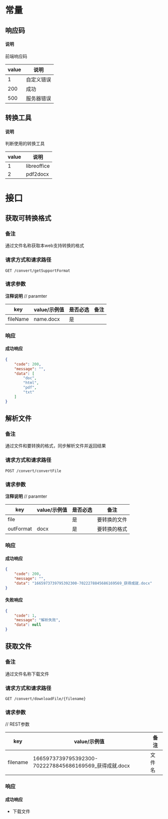 # 常量



## 响应码

#### 说明

前端响应码

| value | 说明       |
| ----- | ---------- |
| 1     | 自定义错误 |
| 200   | 成功       |
| 500   | 服务器错误 |





## 转换工具

#### 说明

判断使用的转换工具

| value | 说明        |
| ----- | ----------- |
| 1     | libreoffice |
| 2     | pdf2docx    |



### 



# 接口



## 获取可转换格式

### 备注

通过文件名称获取本web支持转换的格式

### 请求方式和请求路径

~~~http
GET /convert/getSupportFormat
~~~

### 请求参数

**注释说明**
// paramter

| key      | value/示例值 | 是否必选 | 备注 |
| -------- | ------------ | -------- | ---- |
| fileName | name.docx    | 是       |      |

### 响应

#### 成功响应

~~~json
{
    "code": 200,
    "message": "",
    "data": [
        "doc",
        "html",
        "pdf",
        "txt"
    ]
}
~~~





## 解析文件

### 备注

通过文件和要转换的格式，同步解析文件并返回结果

### 请求方式和请求路径

~~~http
POST /convert/convertFile
~~~

### 请求参数

**注释说明**
// paramter

| key       | value/示例值 | 是否必选 | 备注         |
| --------- | ------------ | -------- | ------------ |
| file      |              | 是       | 要转换的文件 |
| outFormat | docx         | 是       | 要转换的格式 |

### 响应

#### 成功响应

~~~json
{
    "code": 200,
    "message": "",
    "data": "1665973739795392300-7022278845686169569_获得成就.docx"
}
~~~



#### 失败响应

~~~json
{
    "code": 1,
    "message": "解析失败",
    "data": null
}
~~~





## 获取文件

### 备注

通过文件名称下载文件

### 请求方式和请求路径

~~~http
GET /convert/downloadFile/{filename}
~~~



### 请求参数

// REST参数

| key      | value/示例值                                          | 备注   |
| -------- | ----------------------------------------------------- | ------ |
| filename | 1665973739795392300-7022278845686169569_获得成就.docx | 文件名 |



### 响应

#### 成功响应

- 下载文件
